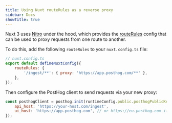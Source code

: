 ```yaml
---
title: Using Nuxt routeRules as a reverse proxy
sidebar: Docs
showTitle: true
---
```


Nuxt 3 uses [Nitro](https://nuxt.com/docs/guide/concepts/server-engine) under the hood, which provides the [routeRules](https://nitro.unjs.io/config#routerules) config that can be used to proxy requests from one route to another. 

To do this, add the following `routeRules` to your `nuxt.config.ts` file:

```js
// nuxt.config.ts
export default defineNuxtConfig({
    routeRules: {
        '/ingest/**': { proxy: 'https://app.posthog.com/**' },
    },
});
```

Then configure the PostHog client to send requests via your new proxy:

```js
const posthogClient = posthog.init(runtimeConfig.public.posthogPublicKey, {
    api_host: 'https://your-host.com/ingest',
    ui_host: 'https://app.posthog.com', // or https://eu.posthog.com if your PostHog is hosted in Europe
});
```